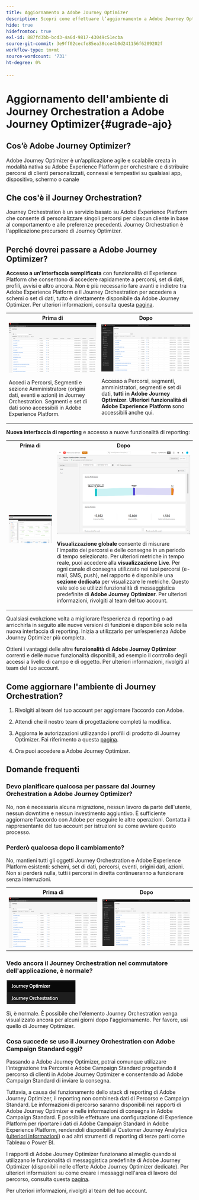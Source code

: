 ```yaml
---
title: Aggiornamento a Adobe Journey Optimizer
description: Scopri come effettuare l’aggiornamento a Adobe Journey Optimizer
hide: true
hidefromtoc: true
exl-id: 887fd3bb-bcd3-4a6d-9817-43049c51ecba
source-git-commit: 3e9ff02cecfe85ea38cce4b0d241156f6209202f
workflow-type: tm+mt
source-wordcount: '731'
ht-degree: 0%

---
```


# Aggiornamento dell&#39;ambiente di Journey Orchestration a Adobe Journey Optimizer{#ugrade-ajo}

## Cos’è Adobe Journey Optimizer?

Adobe Journey Optimizer è un’applicazione agile e scalabile creata in modalità nativa su Adobe Experience Platform per orchestrare e distribuire percorsi di clienti personalizzati, connessi e tempestivi su qualsiasi app, dispositivo, schermo o canale&#x200B;

## Che cos&#39;è il Journey Orchestration?

Journey Orchestration è un servizio basato su Adobe Experience Platform che consente di personalizzare singoli percorsi per ciascun cliente in base al comportamento e alle preferenze precedenti. Journey Orchestration è l&#39;applicazione precursore di Journey Optimizer.

## Perché dovrei passare a Adobe Journey Optimizer?

**Accesso a un&#39;interfaccia semplificata** con funzionalità di Experience Platform che consentono di accedere rapidamente a percorsi, set di dati, profili, avvisi e altro ancora. Non è più necessario fare avanti e indietro tra Adobe Experience Platform e il Journey Orchestration per accedere a schemi o set di dati, tutto è direttamente disponibile da Adobe Journey Optimizer. Per ulteriori informazioni, consulta questa [pagina](https://experienceleague.adobe.com/docs/journey-optimizer/using/get-started/user-interface.html?lang=it).

<table>
<tr>
<th>Prima di</th>
<th>Dopo</th>
</tr>
<tr>
<td><img src="../assets/migration-ajo-1.png"><p>Accedi a Percorsi, Segmenti e sezione Amministratore (origini dati, eventi e azioni) in Journey Orchestration. Segmenti e set di dati sono accessibili in Adobe Experience Platform. </p></td>
<td><img src="../assets/migration-ajo-2.png"><p>Accesso a Percorsi, segmenti, amministratori, segmenti e set di dati, <strong>tutti in Adobe Journey Optimizer</strong>. <strong>Ulteriori funzionalità di Adobe Experience Platform</strong> sono accessibili anche qui.</p></td>
</tr>
</table>

**Nuova interfaccia di reporting** e accesso a nuove funzionalità di reporting:

<table>
<tr>
<th>Prima di</th>
<th>Dopo</th>
</tr>
<tr>
<td><img src="../assets/migration-ajo-5.png"></td>
<td><img src="../assets/migration-ajo-6.png"><p><strong>Visualizzazione globale</strong> consente di misurare l'impatto dei percorsi e delle consegne in un periodo di tempo selezionato. Per ulteriori metriche in tempo reale, puoi accedere alla <strong>visualizzazione Live</strong>. Per ogni canale di consegna utilizzato nei tuoi percorsi (e-mail, SMS, push), nel rapporto è disponibile una <strong>sezione dedicata</strong> per visualizzare le metriche. Questo vale solo se utilizzi funzionalità di messaggistica predefinite di <strong>Adobe Journey Optimizer</strong>. Per ulteriori informazioni, rivolgiti al team del tuo account.</p></td>
</tr>
</table>

Qualsiasi evoluzione volta a migliorare l’esperienza di reporting o ad arricchirla in seguito alle nuove versioni di funzioni è disponibile solo nella nuova interfaccia di reporting. Inizia a utilizzarlo per un’esperienza Adobe Journey Optimizer più completa.

Ottieni i vantaggi delle altre **funzionalità di Adobe Journey Optimizer** correnti e delle nuove funzionalità disponibili, ad esempio il controllo degli accessi a livello di campo e di oggetto. Per ulteriori informazioni, rivolgiti al team del tuo account.

## Come aggiornare l&#39;ambiente di Journey Orchestration?

1. Rivolgiti al team del tuo account per aggiornare l’accordo con Adobe.

1. Attendi che il nostro team di progettazione completi la modifica.

1. Aggiorna le autorizzazioni utilizzando i profili di prodotto di Journey Optimizer. Fai riferimento a questa [pagina](https://experienceleague.adobe.com/docs/journey-optimizer/using/administration/ootb-product-profiles.html?lang=it).

1. Ora puoi accedere a Adobe Journey Optimizer.

## Domande frequenti

### Devo pianificare qualcosa per passare dal Journey Orchestration a Adobe Journey Optimizer?

No, non è necessaria alcuna migrazione, nessun lavoro da parte dell&#39;utente, nessun downtime e nessun investimento aggiuntivo. È sufficiente aggiornare l&#39;accordo con Adobe per eseguire le altre operazioni. Contatta il rappresentante del tuo account per istruzioni su come avviare questo processo.

### Perderò qualcosa dopo il cambiamento?

No, mantieni tutti gli oggetti Journey Orchestration e Adobe Experience Platform esistenti: schemi, set di dati, percorsi, eventi, origini dati, azioni. Non si perderà nulla, tutti i percorsi in diretta continueranno a funzionare senza interruzioni.

<table>
<tr>
<th>Prima di</th>
<th>Dopo</th>
</tr>
<tr>
<td><img src="../assets/migration-ajo-7.png"></td>
<td><img src="../assets/migration-ajo-8.png"></td>
</tr>
</table>

### Vedo ancora il Journey Orchestration nel commutatore dell&#39;applicazione, è normale?

![](../assets/migration-ajo-9.png)

Sì, è normale. È possibile che l&#39;elemento Journey Orchestration venga visualizzato ancora per alcuni giorni dopo l&#39;aggiornamento. Per favore, usi quello di Journey Optimizer.

### Cosa succede se uso il Journey Orchestration con Adobe Campaign Standard oggi?

Passando a Adobe Journey Optimizer, potrai comunque utilizzare l’integrazione tra Percorsi e Adobe Campaign Standard progettando il percorso di clienti in Adobe Journey Optimizer e consentendo ad Adobe Campaign Standard di inviare la consegna.

Tuttavia, a causa del funzionamento dello stack di reporting di Adobe Journey Optimizer, il reporting non combinerà dati di Percorso e Campaign Standard. Le informazioni di percorso saranno disponibili nei rapporti di Adobe Journey Optimizer e nelle informazioni di consegna in Adobe Campaign Standard. È possibile effettuare una configurazione di Experience Platform per riportare i dati di Adobe Campaign Standard in Adobe Experience Platform, rendendoli disponibili al Customer Journey Analytics ([ulteriori informazioni](https://business.adobe.com/products/experience-platform/customer-journey-analytics.html)) o ad altri strumenti di reporting di terze parti come Tableau o Power BI.

I rapporti di Adobe Journey Optimizer funzionano al meglio quando si utilizzano le funzionalità di messaggistica predefinite di Adobe Journey Optimizer (disponibili nelle offerte Adobe Journey Optimizer dedicate). Per ulteriori informazioni su come creare i messaggi nell&#39;area di lavoro del percorso, consulta questa [pagina](https://experienceleague.adobe.com/docs/journey-optimizer/using/messages/messages-in-journeys.html?lang=it).

Per ulteriori informazioni, rivolgiti al team del tuo account.
